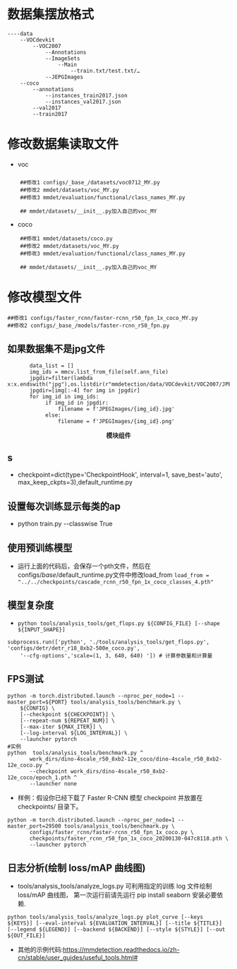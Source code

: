 # 数据集摆放格式
    ----data
        --VOCdevkit
            --VOC2007
                --Annotations
                --ImageSets
                    --Main
                        --train.txt/test.txt/…
                --JEPGImages
        --coco
            --annotations
                --instances_train2017.json
                --instances_val2017.json
            --val2017
            --train2017
# 修改数据集读取文件
*  voc
###
```text
    ##修改1 configs/_base_/datasets/voc0712_MY.py
    ##修改2 mmdet/datasets/voc_MY.py
    ##修改3 mmdet/evaluation/functional/class_names_MY.py
    
    ## mmdet/datasets/__init__.py加入自己的voc_MY
```
* coco
```text
    ##修改1 mmdet/datasets/coco.py
    ##修改2 mmdet/datasets/voc_MY.py
    ##修改3 mmdet/evaluation/functional/class_names_MY.py
    
    ## mmdet/datasets/__init__.py加入自己的voc_MY
```
# 修改模型文件
    ##修改1 configs/faster_rcnn/faster-rcnn_r50_fpn_1x_coco_MY.py
    ##修改2 configs/_base_/models/faster-rcnn_r50_fpn.py

## 如果数据集不是jpg文件

           data_list = []
           img_ids = mmcv.list_from_file(self.ann_file)
           jpgdir=filter(lambda x:x.endswith("jpg"),os.listdir(r"mmdetection/data/VOCdevkit/VOC2007/JPEGImages/"))
           jpgdir=[img[:-4] for img in jpgdir]
           for img_id in img_ids:
                if img_id in jpgdir:
                    filename = f'JPEGImages/{img_id}.jpg'
                else:
                    filename = f'JPEGImages/{img_id}.png'

<div align="center">
  <b>模块组件</b>
</div>

##  s 

* checkpoint=dict(type='CheckpointHook', interval=1, save_best='auto', max_keep_ckpts=3),default_runtime.py
## 设置每次训练显示每类的ap
* python train.py --classwise True
## 使用预训练模型
* 运行上面的代码后，会保存一个pth文件，然后在configs/_base_/default_runtime.py文件中修改load_from
`load_from = "../../checkpoints/cascade_rcnn_r50_fpn_1x_coco_classes_4.pth"`

## 模型复杂度
* `python tools/analysis_tools/get_flops.py ${CONFIG_FILE} [--shape ${INPUT_SHAPE}]`
```angular2html
subprocess.run(['python', './tools/analysis_tools/get_flops.py', 'configs/detr/detr_r18_8xb2-500e_coco.py',
    '--cfg-options','scale=(1, 3, 640, 640) ']) # 计算参数量和计算量
```
## FPS测试
```angular2html
python -m torch.distributed.launch --nproc_per_node=1 --master_port=${PORT} tools/analysis_tools/benchmark.py \
    ${CONFIG} \
    [--checkpoint ${CHECKPOINT}] \
    [--repeat-num ${REPEAT_NUM}] \
    [--max-iter ${MAX_ITER}] \
    [--log-interval ${LOG_INTERVAL}] \
    --launcher pytorch
#实例
python  tools/analysis_tools/benchmark.py ^
       work_dirs/dino-4scale_r50_8xb2-12e_coco/dino-4scale_r50_8xb2-12e_coco.py ^
       --checkpoint work_dirs/dino-4scale_r50_8xb2-12e_coco/epoch_1.pth ^
       --launcher none
```
* 样例：假设你已经下载了 Faster R-CNN 模型 checkpoint 并放置在 checkpoints/ 目录下。
```angular2html
python -m torch.distributed.launch --nproc_per_node=1 --master_port=29500 tools/analysis_tools/benchmark.py \
       configs/faster_rcnn/faster-rcnn_r50_fpn_1x_coco.py \
       checkpoints/faster_rcnn_r50_fpn_1x_coco_20200130-047c8118.pth \
       --launcher pytorch
```
## 日志分析(绘制 loss/mAP 曲线图)
* tools/analysis_tools/analyze_logs.py 可利用指定的训练 log 文件绘制 loss/mAP 曲线图， 第一次运行前请先运行 pip install seaborn 安装必要依赖.
```angular2html
python tools/analysis_tools/analyze_logs.py plot_curve [--keys ${KEYS}] [--eval-interval ${EVALUATION_INTERVAL}] [--title ${TITLE}] [--legend ${LEGEND}] [--backend ${BACKEND}] [--style ${STYLE}] [--out ${OUT_FILE}]
```
* 其他的示例代码:https://mmdetection.readthedocs.io/zh-cn/stable/user_guides/useful_tools.html#